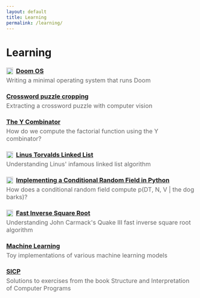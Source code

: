 ```yaml
---
layout: default
title: Learning
permalink: /learning/
---
```


<h1>Learning</h1>

<h3 style="margin-bottom: 0;">
  <img
    src="https://github.githubassets.com/images/modules/logos_page/GitHub-Mark.png"
    width="18"
    style="vertical-align:-3px; margin-right:4px;"
  >
  <a href="https://github.com/ebanner/doom-os">Doom OS</a>
</h3>
<p style="margin-top: 5px; color: #666; font-size: 16px;">
  Writing a minimal operating system that runs Doom
</p>

<h3 style="margin-bottom: 0;">
  <a href="/learning/crossword-puzzle-cropping/">Crossword puzzle cropping</a>
</h3>
<p style="margin-top: 5px; color: #666; font-size: 16px;">
  Extracting a crossword puzzle with computer vision
</p>

<h3 style="margin-bottom: 0;">
  <a href="/learning/y-combinator/">The Y Combinator</a>
</h3>
<p style="margin-top: 5px; color: #666; font-size: 16px;">
  How do we compute the factorial function using the Y combinator?
</p>

<h3 style="margin-bottom: 0;">
  <img
    src="https://upload.wikimedia.org/wikipedia/commons/thumb/1/1e/Google_Slides_logo_%282014-2020%29.svg/1489px-Google_Slides_logo_%282014-2020%29.svg.png"
    width="18"
    style="vertical-align:-3px; margin-right:4px;"
  >
  <a href="https://docs.google.com/presentation/d/1_q9YeA2Zlb4btYARbilsRcxMXVdPq8CVmRycjS_KrqU/edit?usp=sharing">Linus Torvalds Linked List</a>
</h3>
<p style="margin-top: 5px; color: #666; font-size: 16px;">
  Understanding Linus' infamous linked list algorithm
</p>

<h3 style="margin-bottom: 0;">
  <img
    src="https://encrypted-tbn0.gstatic.com/images?q=tbn:ANd9GcSG8mOoMjnCt8ZkqobhyjbBdQ-wlwbPODwJvA&s"
    width="18"
    style="vertical-align:-3px; margin-right:4px;"
  >
  <a href="https://www.youtube.com/watch?v=XesdKt4J6Zc">Implementing a Conditional Random Field in Python</a>
</h3>
<p style="margin-top: 5px; color: #666; font-size: 16px;">
  How does a conditional random field compute p(DT, N, V | the dog barks)?
</p>

<h3 style="margin-bottom: 0;">
  <img
    src="https://encrypted-tbn0.gstatic.com/images?q=tbn:ANd9GcSG8mOoMjnCt8ZkqobhyjbBdQ-wlwbPODwJvA&s"
    width="18"
    style="vertical-align:-3px; margin-right:4px;"
  >
  <a href="https://www.youtube.com/watch?v=nGDfJAiZCwc&list=PLkd5S9lUKlOA3MpiTj9owaJqHBjR8fh2o">Fast Inverse Square Root</a>
</h3>
<p style="margin-top: 5px; color: #666; font-size: 16px;">
  Understanding John Carmack's Quake III fast inverse square root algorithm
</p>

<h3 style="margin-bottom: 0;">
  <a href="/learning/ml/">Machine Learning</a>
</h3>
<p style="margin-top: 5px; color: #666; font-size: 16px;">
  Toy implementations of various machine learning models
</p>

<h3 style="margin-bottom: 0;">
  <a href="/learning/sicp/">SICP</a>
</h3>
<p style="margin-top: 5px; color: #666; font-size: 16px;">
  Solutions to exercises from the book Structure and Interpretation of Computer Programs
</p>

